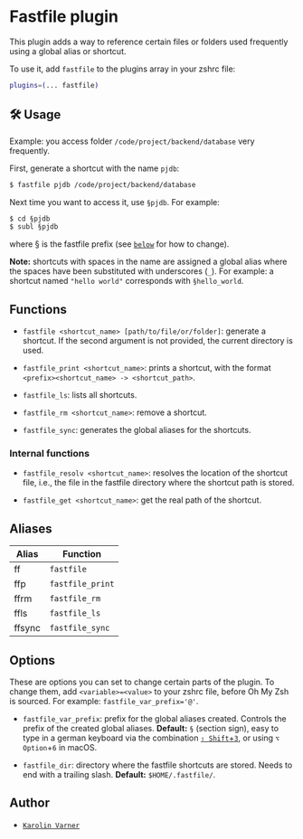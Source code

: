 # Fastfile plugin

This plugin adds a way to reference certain files or folders used frequently
using a global alias or shortcut.

To use it, add `fastfile` to the plugins array in your zshrc file:

```zsh
plugins=(... fastfile)
```

## 🛠️ Usage

Example: you access folder `/code/project/backend/database` very frequently.

First, generate a shortcut with the name `pjdb`:

```zsh
$ fastfile pjdb /code/project/backend/database
```

Next time you want to access it, use `§pjdb`. For example:

```zsh
$ cd §pjdb
$ subl §pjdb
```

where § is the fastfile prefix (see [`below`](#options) for how to change).

**Note:** shortcuts with spaces in the name are assigned a global alias where
the spaces have been substituted with underscores (`_`). For example: a shortcut
named `"hello world"` corresponds with `§hello_world`.

## Functions

-   `fastfile <shortcut_name> [path/to/file/or/folder]`: generate a shortcut. If
    the second argument is not provided, the current directory is used.

-   `fastfile_print <shortcut_name>`: prints a shortcut, with the format
    `<prefix><shortcut_name> -> <shortcut_path>`.

-   `fastfile_ls`: lists all shortcuts.

-   `fastfile_rm <shortcut_name>`: remove a shortcut.

-   `fastfile_sync`: generates the global aliases for the shortcuts.

### Internal functions

-   `fastfile_resolv <shortcut_name>`: resolves the location of the shortcut
    file, i.e., the file in the fastfile directory where the shortcut path is
    stored.

-   `fastfile_get <shortcut_name>`: get the real path of the shortcut.

## Aliases

| Alias  | Function         |
| ------ | ---------------- |
| ff     | `fastfile`       |
| ffp    | `fastfile_print` |
| ffrm   | `fastfile_rm`    |
| ffls   | `fastfile_ls`    |
| ffsync | `fastfile_sync`  |

## Options

These are options you can set to change certain parts of the plugin. To change
them, add `<variable>=<value>` to your zshrc file, before Oh My Zsh is sourced.
For example: `fastfile_var_prefix='@'`.

-   `fastfile_var_prefix`: prefix for the global aliases created. Controls the
    prefix of the created global aliases. **Default:** `§` (section sign), easy
    to type in a german keyboard via the combination
    [`⇧ Shift`+`3`](HTTPS://en.wikipedia.org/wiki/German_keyboard_layout#/media/File:KB_Germany.svg),
    or using `⌥ Option`+`6` in macOS.

-   `fastfile_dir`: directory where the fastfile shortcuts are stored. Needs to
    end with a trailing slash. **Default:** `$HOME/.fastfile/`.

## Author

-   [`Karolin Varner`](HTTPS://github.com/koraa)
